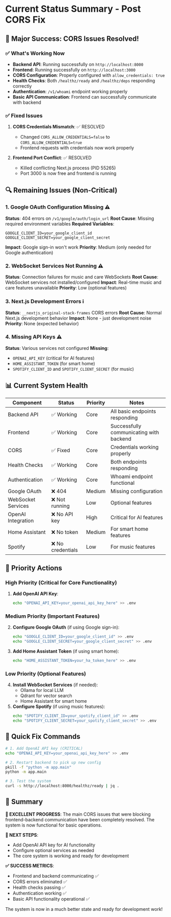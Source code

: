 # Current Status Summary - Post CORS Fix

## 🎉 **Major Success: CORS Issues Resolved!**

### ✅ **What's Working Now**
- **Backend API**: Running successfully on `http://localhost:8000`
- **Frontend**: Running successfully on `http://localhost:3000`
- **CORS Configuration**: Properly configured with `allow_credentials: true`
- **Health Checks**: Both `/healthz/ready` and `/healthz/deps` responding correctly
- **Authentication**: `/v1/whoami` endpoint working properly
- **Basic API Communication**: Frontend can successfully communicate with backend

### ✅ **Fixed Issues**
1. **CORS Credentials Mismatch**: ✅ RESOLVED
   - Changed `CORS_ALLOW_CREDENTIALS=false` to `CORS_ALLOW_CREDENTIALS=true`
   - Frontend requests with credentials now work properly

2. **Frontend Port Conflict**: ✅ RESOLVED
   - Killed conflicting Next.js process (PID 55265)
   - Port 3000 is now free and frontend is running

## 🔍 **Remaining Issues (Non-Critical)**

### 1. **Google OAuth Configuration Missing** ⚠️
**Status**: 404 errors on `/v1/google/auth/login_url`
**Root Cause**: Missing required environment variables
**Required Variables**:
```env
GOOGLE_CLIENT_ID=your_google_client_id
GOOGLE_CLIENT_SECRET=your_google_client_secret
```
**Impact**: Google sign-in won't work
**Priority**: Medium (only needed for Google authentication)

### 2. **WebSocket Services Not Running** ⚠️
**Status**: Connection failures for music and care WebSockets
**Root Cause**: WebSocket services not installed/configured
**Impact**: Real-time music and care features unavailable
**Priority**: Low (optional features)

### 3. **Next.js Development Errors** ℹ️
**Status**: `__nextjs_original-stack-frames` CORS errors
**Root Cause**: Normal Next.js development behavior
**Impact**: None - just development noise
**Priority**: None (expected behavior)

### 4. **Missing API Keys** ⚠️
**Status**: Various services not configured
**Missing**:
- `OPENAI_API_KEY` (critical for AI features)
- `HOME_ASSISTANT_TOKEN` (for smart home)
- `SPOTIFY_CLIENT_ID` and `SPOTIFY_CLIENT_SECRET` (for music)

## 📊 **Current System Health**

| Component | Status | Priority | Notes |
|-----------|--------|----------|-------|
| Backend API | ✅ Working | Core | All basic endpoints responding |
| Frontend | ✅ Working | Core | Successfully communicating with backend |
| CORS | ✅ Fixed | Core | Credentials working properly |
| Health Checks | ✅ Working | Core | Both endpoints responding |
| Authentication | ✅ Working | Core | Whoami endpoint functional |
| Google OAuth | ❌ 404 | Medium | Missing configuration |
| WebSocket Services | ❌ Not running | Low | Optional features |
| OpenAI Integration | ❌ No API key | High | Critical for AI features |
| Home Assistant | ❌ No token | Medium | For smart home features |
| Spotify | ❌ No credentials | Low | For music features |

## 🎯 **Priority Actions**

### **High Priority (Critical for Core Functionality)**
1. **Add OpenAI API Key**:
   ```bash
   echo "OPENAI_API_KEY=your_openai_api_key_here" >> .env
   ```

### **Medium Priority (Important Features)**
2. **Configure Google OAuth** (if using Google sign-in):
   ```bash
   echo "GOOGLE_CLIENT_ID=your_google_client_id" >> .env
   echo "GOOGLE_CLIENT_SECRET=your_google_client_secret" >> .env
   ```
3. **Add Home Assistant Token** (if using smart home):
   ```bash
   echo "HOME_ASSISTANT_TOKEN=your_ha_token_here" >> .env
   ```

### **Low Priority (Optional Features)**
4. **Install WebSocket Services** (if needed):
   - Ollama for local LLM
   - Qdrant for vector search
   - Home Assistant for smart home
5. **Configure Spotify** (if using music features):
   ```bash
   echo "SPOTIFY_CLIENT_ID=your_spotify_client_id" >> .env
   echo "SPOTIFY_CLIENT_SECRET=your_spotify_client_secret" >> .env
   ```

## 🔧 **Quick Fix Commands**

```bash
# 1. Add OpenAI API key (CRITICAL)
echo "OPENAI_API_KEY=your_openai_api_key_here" >> .env

# 2. Restart backend to pick up new config
pkill -f "python -m app.main"
python -m app.main

# 3. Test the system
curl -s http://localhost:8000/healthz/ready | jq .
```

## 📝 **Summary**

**🎉 EXCELLENT PROGRESS**: The main CORS issues that were blocking frontend-backend communication have been completely resolved. The system is now functional for basic operations.

**🔧 NEXT STEPS**: 
- Add OpenAI API key for AI functionality
- Configure optional services as needed
- The core system is working and ready for development

**✅ SUCCESS METRICS**:
- Frontend and backend communicating ✅
- CORS errors eliminated ✅
- Health checks passing ✅
- Authentication working ✅
- Basic API functionality operational ✅

The system is now in a much better state and ready for development work!
